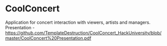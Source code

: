 # CoolConcert
Application for concert interaction with viewers, artists and managers.
Presentation - https://github.com/TemplateDestruction/CoolConcert_HackUniversity/blob/master/CoolConcert%20Presentation.pdf
